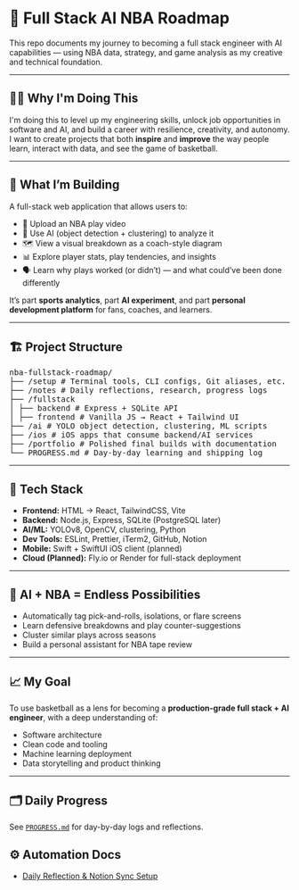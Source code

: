 # 🏀 Full Stack AI NBA Roadmap

This repo documents my journey to becoming a full stack engineer with AI capabilities — using NBA data, strategy, and game analysis as my creative and technical foundation.

---

## 🙋‍♂️ Why I'm Doing This

I'm doing this to level up my engineering skills, unlock job opportunities in software and AI, and build a career with resilience, creativity, and autonomy. I want to create projects that both **inspire** and **improve** the way people learn, interact with data, and see the game of basketball.

---

## 🧠 What I’m Building

A full-stack web application that allows users to:

- 🎥 Upload an NBA play video
- 🧠 Use AI (object detection + clustering) to analyze it
- 🗺️ View a visual breakdown as a coach-style diagram
- 📊 Explore player stats, play tendencies, and insights
- 🗣️ Learn why plays worked (or didn’t) — and what could’ve been done differently

It’s part **sports analytics**, part **AI experiment**, and part **personal development platform** for fans, coaches, and learners.

---

## 🏗️ Project Structure
<pre>
nba-fullstack-roadmap/
├── /setup # Terminal tools, CLI configs, Git aliases, etc.
├── /notes # Daily reflections, research, progress logs
├── /fullstack
│ ├── backend # Express + SQLite API
│ ├── frontend # Vanilla JS → React + Tailwind UI
├── /ai # YOLO object detection, clustering, ML scripts
├── /ios # iOS apps that consume backend/AI services
├── /portfolio # Polished final builds with documentation
└── PROGRESS.md # Day-by-day learning and shipping log
</pre>

---

## 🔧 Tech Stack

- **Frontend:** HTML → React, TailwindCSS, Vite
- **Backend:** Node.js, Express, SQLite (PostgreSQL later)
- **AI/ML:** YOLOv8, OpenCV, clustering, Python
- **Dev Tools:** ESLint, Prettier, iTerm2, GitHub, Notion
- **Mobile:** Swift + SwiftUI iOS client (planned)
- **Cloud (Planned):** Fly.io or Render for full-stack deployment

---

## 🧠 AI + NBA = Endless Possibilities

- Automatically tag pick-and-rolls, isolations, or flare screens
- Learn defensive breakdowns and play counter-suggestions
- Cluster similar plays across seasons
- Build a personal assistant for NBA tape review

---

## 📈 My Goal

To use basketball as a lens for becoming a **production-grade full stack + AI engineer**, with a deep understanding of:

- Software architecture
- Clean code and tooling
- Machine learning deployment
- Data storytelling and product thinking

---

## 🗂️ Daily Progress

See [`PROGRESS.md`](./PROGRESS.md) for day-by-day logs and reflections.

## ⚙️ Automation Docs

- [Daily Reflection & Notion Sync Setup](notes/automation.md)
